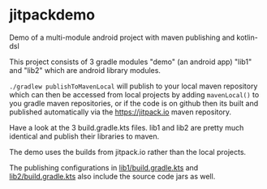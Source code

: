 # jitpackdemo
Demo of a multi-module android project with maven publishing and kotlin-dsl

This project consists of 3 gradle modules "demo" (an android app) "lib1" and "lib2" which are android library modules.

`./gradlew publishToMavenLocal` will publish to your local maven repository which can then be accessed
from local projects by adding `mavenLocal()` to you gradle maven repositories, or if the code is on github 
then its built and published automatically via the https://jitpack.io maven repository.

Have a look at the 3 build.gradle.kts files.
lib1 and lib2 are pretty much identical and publish their libraries to maven.

The demo uses the builds from jitpack.io rather than the local projects.

The publishing configurations in [lib1/build.gradle.kts](lib1/build.gradle.kts) and [lib2/build.gradle.kts](lib2/build.gradle.kts) also include the source code jars as well.





 



